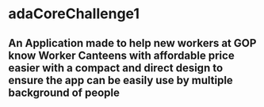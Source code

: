 # adaCoreChallenge1

## An Application made to help new workers at GOP know Worker Canteens with affordable price easier with a compact and direct design to ensure the app can be easily use by multiple background of people
